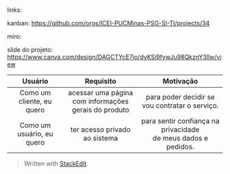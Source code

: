 links:

kanban: https://github.com/orgs/ICEI-PUCMinas-PSG-SI-TI/projects/34

miro:

slide do projeto: https://www.canva.com/design/DAGCTYcE7jo/dyKSi9fywJu98QkznY3Ilw/view





| Usuário      | Requisito | Motivação     |
| :----:        |    :----:   |          :----: |
| Como um cliente, eu quero      | acessar uma página<br>com informações gerais do produto       | para poder decidir se vou contratar o serviço.   |
| Como um usuário, eu quero   | ter acesso privado ao sistema        | para sentir confiança na privacidade<br>de meus dados e pedidos.      |



> Written with [StackEdit](https://stackedit.io/).
